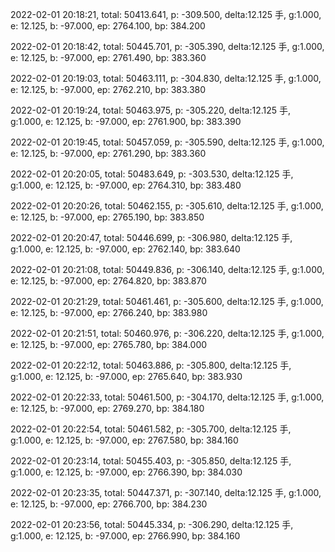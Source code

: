 2022-02-01 20:18:21, total: 50413.641, p: -309.500, delta:12.125 手, g:1.000, e: 12.125, b: -97.000, ep: 2764.100, bp: 384.200

2022-02-01 20:18:42, total: 50445.701, p: -305.390, delta:12.125 手, g:1.000, e: 12.125, b: -97.000, ep: 2761.490, bp: 383.360

2022-02-01 20:19:03, total: 50463.111, p: -304.830, delta:12.125 手, g:1.000, e: 12.125, b: -97.000, ep: 2762.210, bp: 383.380

2022-02-01 20:19:24, total: 50463.975, p: -305.220, delta:12.125 手, g:1.000, e: 12.125, b: -97.000, ep: 2761.900, bp: 383.390

2022-02-01 20:19:45, total: 50457.059, p: -305.590, delta:12.125 手, g:1.000, e: 12.125, b: -97.000, ep: 2761.290, bp: 383.360

2022-02-01 20:20:05, total: 50483.649, p: -303.530, delta:12.125 手, g:1.000, e: 12.125, b: -97.000, ep: 2764.310, bp: 383.480

2022-02-01 20:20:26, total: 50462.155, p: -305.610, delta:12.125 手, g:1.000, e: 12.125, b: -97.000, ep: 2765.190, bp: 383.850

2022-02-01 20:20:47, total: 50446.699, p: -306.980, delta:12.125 手, g:1.000, e: 12.125, b: -97.000, ep: 2762.140, bp: 383.640

2022-02-01 20:21:08, total: 50449.836, p: -306.140, delta:12.125 手, g:1.000, e: 12.125, b: -97.000, ep: 2764.820, bp: 383.870

2022-02-01 20:21:29, total: 50461.461, p: -305.600, delta:12.125 手, g:1.000, e: 12.125, b: -97.000, ep: 2766.240, bp: 383.980

2022-02-01 20:21:51, total: 50460.976, p: -306.220, delta:12.125 手, g:1.000, e: 12.125, b: -97.000, ep: 2765.780, bp: 384.000

2022-02-01 20:22:12, total: 50463.886, p: -305.800, delta:12.125 手, g:1.000, e: 12.125, b: -97.000, ep: 2765.640, bp: 383.930

2022-02-01 20:22:33, total: 50461.500, p: -304.170, delta:12.125 手, g:1.000, e: 12.125, b: -97.000, ep: 2769.270, bp: 384.180

2022-02-01 20:22:54, total: 50461.582, p: -305.700, delta:12.125 手, g:1.000, e: 12.125, b: -97.000, ep: 2767.580, bp: 384.160

2022-02-01 20:23:14, total: 50455.403, p: -305.850, delta:12.125 手, g:1.000, e: 12.125, b: -97.000, ep: 2766.390, bp: 384.030

2022-02-01 20:23:35, total: 50447.371, p: -307.140, delta:12.125 手, g:1.000, e: 12.125, b: -97.000, ep: 2766.700, bp: 384.230

2022-02-01 20:23:56, total: 50445.334, p: -306.290, delta:12.125 手, g:1.000, e: 12.125, b: -97.000, ep: 2766.990, bp: 384.160